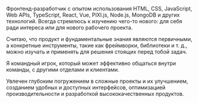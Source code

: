 Фронтенд-разработчик с опытом использования HTML, CSS, JavaScript, Web APIs, TypeScript, React, Vue, PIXI.js, Node.js, MongoDB и других технологий. Всегда стремлюсь к изучению чего-то нового: для себя ради интереса или для нового рабочего проекта.

Считаю, что продукт и фундаментальные знания являются первичными, а конкретные инструменты, такие как фреймворки, библиотеки и т. д., можно изучать и применять для решения стоящих перед тобой задач.

Я командный игрок, который может эффективно общаться внутри команды, с другими отделами и клиентами.

Увлечен глубоким погружением в сложные проекты и их улучшением, созданием удобных и доступных интерфейсов, оптимизацией производительности и разработкой высококачественных продуктов.
